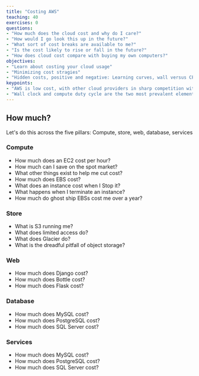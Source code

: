 ```yaml
---
title: "Costing AWS"
teaching: 40
exercises: 0
questions:
- "How much does the cloud cost and why do I care?"
- "How would I go look this up in the future?"
- "What sort of cost breaks are available to me?"
- "Is the cost likely to rise or fall in the future?"
- "How does cloud cost compare with buying my own computers?"
objectives:
- "Learn about costing your cloud usage"
- "Minimizing cost stragies"
- "Hidden costs, positive and negative: Learning curves, wall versus CPU, wait time, lock-in, facilities, pay-to-play"
keypoints:
- "AWS is low cost, with other cloud providers in sharp competition with them"
- "Wall clock and compute duty cycle are the two most prevalent elements in the cost equation"
---
```


## How much?

Let's do this across the five pillars: Compute, store, web, database, services

### Compute 

- How much does an EC2 cost per hour?
- How much can I save on the spot market?
- What other things exist to help me cut cost?
- How much does EBS cost? 
- What does an instance cost when I Stop it?
- What happens when I terminate an instance? 
- How much do ghost ship EBSs cost me over a year?


### Store

- What is S3 running me? 
- What does limited access do? 
- What does Glacier do? 
- What is the dreadful pitfall of object storage?


### Web


- How much does Django cost? 
- How much does Bottle cost? 
- How much does Flask cost? 


### Database


- How much does MySQL cost?
- How much does PostgreSQL cost?
- How much does SQL Server cost?


### Services


- How much does MySQL cost?
- How much does PostgreSQL cost?
- How much does SQL Server cost?



